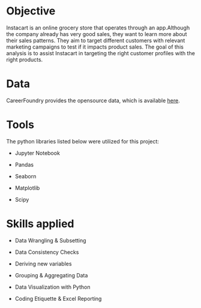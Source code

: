 # Objective
Instacart is an online grocery store that operates through an app.Although the company already has very good sales, they want to learn more about their sales patterns. They aim to target different customers with relevant marketing campaigns to test if it impacts product sales. The goal of this analysis is to assist Instacart in targeting the right customer profiles with the right products.
# Data
CareerFoundry provides the opensource data, which is available [here](https://s3.amazonaws.com/coach-courses-us/public/courses/data-immersion/A4/A4_Data_Assets/customers.zip).
# Tools
The python libraries listed below were utilized for this project:
- Jupyter Notebook
* Pandas
+ Seaborn
- Matplotlib
* Scipy
# Skills applied
- Data Wrangling & Subsetting
* Data Consistency Checks
+ Deriving new variables
- Grouping & Aggregating Data
* Data Visualization with Python
+ Coding Etiquette & Excel Reporting



